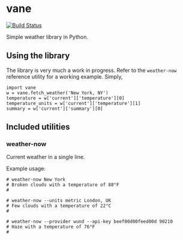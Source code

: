 vane
====

[![Build Status](https://travis-ci.org/trevorparker/vane.png?branch=devel)](https://travis-ci.org/trevorparker/vane)

Simple weather library in Python.

## Using the library

The library is very much a work in progress. Refer to the `weather-now`
reference utility for a working example. Simply,

```
import vane
w = vane.fetch_weather('New York, NY')
temperature = w['current']['temperature'][0]
temperature_units = w['current']['temperature'][1]
summary = w['current']['summary'][0]
```

## Included utilities

### weather-now

Current weather in a single line.

Example usage:

```
# weather-now New York
# Broken clouds with a temperature of 88°F
#
```

```
# weather-now --units metric London, UK
# Few clouds with a temperature of 22°C
#
```

```
# weather-now --provider wund --api-key beef00d00feed00d 90210
# Haze with a temperature of 76°F
#
```
